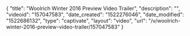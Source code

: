 {
    "title": "Woolrich Winter 2016 Preview Video Trailer",
    "description": "",
    "videoid": "157047583",
    "date_created": "1522276046",
    "date_modified": "1522686132",
    "type": "captivate",
    "layout": "video",
    "url": "\/v\/woolrich-winter-2016-preview-video-trailer\/157047583"
}